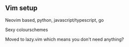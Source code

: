 ## Vim setup

Neovim based, python, javascript/typescript, go 

Sexy colourschemes

Moved to lazy.vim which means you don't need anything?
